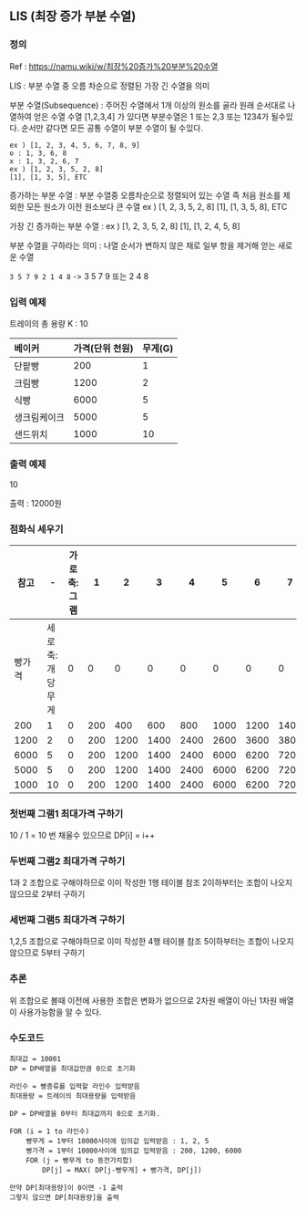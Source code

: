 
## LIS (최장 증가 부분 수열)

### 정의
Ref : https://namu.wiki/w/최장%20증가%20부분%20수열

LIS : 
    부분 수열 중 오름 차순으로 정렬된 가장 긴 수열을 의미

부분 수열(Subsequence) : 
    주어진 수열에서 1개 이상의 원소를 골라 원래 순서대로 나열하여 얻은 수열
    수열 [1,2,3,4] 가 있다면 부분수열은 1 또는 2,3 또는 1234가 될수있다.
    순서만 같다면 모든 공통 수열이 부분 수열이 될 수있다.

    ex ) [1, 2, 3, 4, 5, 6, 7, 8, 9]
    o : 1, 3, 6, 8
    x : 1, 3, 2, 6, 7
    ex ) [1, 2, 3, 5, 2, 8]
    [1], [1, 3, 5], ETC

증가하는 부분 수열 :
    부분 수열중 오름차순으로 정렬되어 있는 수열
    즉 처음 원소를 제외한 모든 원소가 이전 원소보다 큰 수열
    ex ) [1, 2, 3, 5, 2, 8]
    [1], [1, 3, 5, 8], ETC

가장 긴 증가하는 부분 수열 : 
    ex ) [1, 2, 3, 5, 2, 8]
    [1], [1, 2, 4, 5, 8]


부분 수열을 구하라는 의미 : 
    나열 순서가 변하지 않은 채로 일부 항을 제거해 얻는 새로운 수열 

`3 5 7 9 2 1 4 8` -> 3 5 7 9 또는 2 4 8

### 입력 예제 

트레이의 총 용량 K : 10

| 베이커       | 가격(단위 천원) | 무게(G) |
| :----------- | :-------------- | :------ |
| 단팥빵       | 200             | 1       |
| 크림빵       | 1200            | 2       |
| 식빵         | 6000            | 5       |
| 생크림케이크 | 5000            | 5       |
| 샌드위치     | 1000            | 10      |


### 출력 예제
10


출력 : 12000원


### 점화식 세우기


| 참고   | -                | 가로축:그램 | 1   | 2    | 3    | 4    | 5    | 6    | 7    | 8    | 9    | 10    |
| ------ | ---------------- | ----------- | --- | ---- | ---- | ---- | ---- | ---- | ---- | ---- | ---- | ----- |
| 빵가격 | 세로축: 개당무게 | 0           | 0   | 0    | 0    | 0    | 0    | 0    | 0    | 0    | 0    | 0     |
| 200    | 1                | 0           | 200 | 400  | 600  | 800  | 1000 | 1200 | 1400 | 1600 | 1800 | 2000  |
| 1200   | 2                | 0           | 200 | 1200 | 1400 | 2400 | 2600 | 3600 | 3800 | 4800 | 5000 | 6000  |
| 6000   | 5                | 0           | 200 | 1200 | 1400 | 2400 | 6000 | 6200 | 7200 | 7400 | 8400 | 12000 |
| 5000   | 5                | 0           | 200 | 1200 | 1400 | 2400 | 6000 | 6200 | 7200 | 7400 | 8400 | 12000 |
| 1000   | 10               | 0           | 200 | 1200 | 1400 | 2400 | 6000 | 6200 | 7200 | 7400 | 8400 | 12000 |

### 첫번째 그램1 최대가격 구하기
10 / 1 = 10 번 채울수 있으므로 DP[i] = i++
### 두번째 그램2 최대가격 구하기
1과 2 조합으로 구해야하므로 이미 작성한 1행 테이블 참조
2이하부터는 조합이 나오지 않으므로 2부터 구하기
### 세번째 그램5 최대가격 구하기
1,2,5 조합으로 구해야하므로 이미 작성한 4행 테이블 참조
5이하부터는 조합이 나오지 않으므로 5부터 구하기
### 추론
위 조합으로 볼때 이전에 사용한 조합은 변화가 없으므로 2차원 배열이 아닌 1차원 배열이 사용가능함을 알 수 있다.


### 수도코드

```
최대값 = 10001
DP = DP배열을 최대값만큼 0으로 초기화

라인수 = 빵종류를 입력할 라인수 입력받음
최대용량 = 트레이의 최대용량을 입력받음

DP = DP배열을 0부터 최대값까지 0으로 초기화.

FOR (i = 1 to 라인수)
    빵무게 = 1부터 10000사이에 임의값 입력받음 : 1, 2, 5
    빵가격 = 1부터 10000사이에 임의값 입력받음 : 200, 1200, 6000
    FOR (j = 빵무게 to 동전가치합)
        DP[j] = MAX( DP[j-빵무게] + 빵가격, DP[j])
    
만약 DP[최대용량]이 0이면 -1 출력
그렇지 않으면 DP[최대용량]을 출력

```
